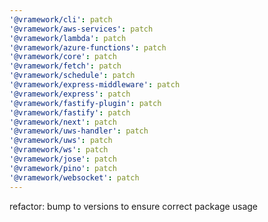 ```yaml
---
'@vramework/cli': patch
'@vramework/aws-services': patch
'@vramework/lambda': patch
'@vramework/azure-functions': patch
'@vramework/core': patch
'@vramework/fetch': patch
'@vramework/schedule': patch
'@vramework/express-middleware': patch
'@vramework/express': patch
'@vramework/fastify-plugin': patch
'@vramework/fastify': patch
'@vramework/next': patch
'@vramework/uws-handler': patch
'@vramework/uws': patch
'@vramework/ws': patch
'@vramework/jose': patch
'@vramework/pino': patch
'@vramework/websocket': patch
---
```


refactor: bump to versions to ensure correct package usage
